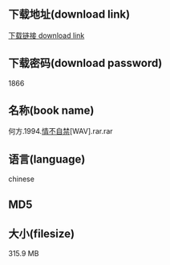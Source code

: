 ## 下载地址(download link)
[下载链接 download link](https://tutu365.netlify.app/?s=%E4%BD%95%E6%96%B9.1994.%5B%E6%83%85%E4%B8%8D%E8%87%AA%E7%A6%81%5D%28%E7%91%9E%E6%98%9F%29%5BWAV%5D.rar)

## 下载密码(download password)
1866

## 名称(book name)
何方.1994.[情不自禁](瑞星)[WAV].rar.rar

## 语言(language)
chinese

## MD5


## 大小(filesize)
315.9 MB
